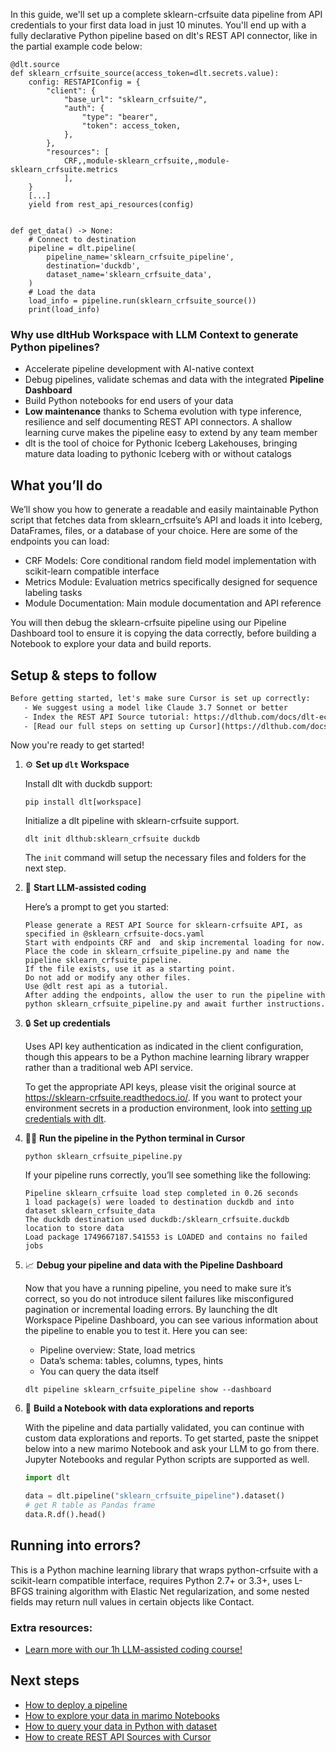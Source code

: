 In this guide, we'll set up a complete sklearn-crfsuite data pipeline from API credentials to your first data load in just 10 minutes. You'll end up with a fully declarative Python pipeline based on dlt's REST API connector, like in the partial example code below:

```python-outcome
@dlt.source
def sklearn_crfsuite_source(access_token=dlt.secrets.value):
    config: RESTAPIConfig = {
        "client": {
            "base_url": "sklearn_crfsuite/",
            "auth": {
                "type": "bearer",
                "token": access_token,
            },
        },
        "resources": [
            CRF,,module-sklearn_crfsuite,,module-sklearn_crfsuite.metrics
            ],
    }
    [...]
    yield from rest_api_resources(config)


def get_data() -> None:
    # Connect to destination
    pipeline = dlt.pipeline(
        pipeline_name='sklearn_crfsuite_pipeline',
        destination='duckdb',
        dataset_name='sklearn_crfsuite_data', 
    )
    # Load the data
    load_info = pipeline.run(sklearn_crfsuite_source())
    print(load_info) 
```

### Why use dltHub Workspace with LLM Context to generate Python pipelines?

- Accelerate pipeline development with AI-native context
- Debug pipelines, validate schemas and data with the integrated **Pipeline Dashboard**
- Build Python notebooks for end users of your data
- **Low maintenance** thanks to Schema evolution with type inference, resilience and self documenting REST API connectors. A shallow learning curve makes the pipeline easy to extend by any team member
- dlt is the tool of choice for Pythonic Iceberg Lakehouses, bringing mature data loading to pythonic Iceberg with or without catalogs

## What you’ll do

We’ll show you how to generate a readable and easily maintainable Python script that fetches data from sklearn_crfsuite’s API and loads it into Iceberg, DataFrames, files, or a database of your choice. Here are some of the endpoints you can load:

- CRF Models: Core conditional random field model implementation with scikit-learn compatible interface
- Metrics Module: Evaluation metrics specifically designed for sequence labeling tasks
- Module Documentation: Main module documentation and API reference

You will then debug the sklearn-crfsuite pipeline using our Pipeline Dashboard tool to ensure it is copying the data correctly, before building a Notebook to explore your data and build reports.

## Setup & steps to follow

```default
Before getting started, let's make sure Cursor is set up correctly:
   - We suggest using a model like Claude 3.7 Sonnet or better
   - Index the REST API Source tutorial: https://dlthub.com/docs/dlt-ecosystem/verified-sources/rest_api/ and add it to context as **@dlt rest api**
   - [Read our full steps on setting up Cursor](https://dlthub.com/docs/dlt-ecosystem/llm-tooling/cursor-restapi#23-configuring-cursor-with-documentation)
```

Now you're ready to get started!

1. ⚙️ **Set up `dlt` Workspace**
    
    Install dlt with duckdb support:
    ```shell
    pip install dlt[workspace]
    ```

    Initialize a dlt pipeline with sklearn-crfsuite support.
    ```shell
    dlt init dlthub:sklearn_crfsuite duckdb
    ```

    The `init` command will setup the necessary files and folders for the next step.
    
2. 🤠 **Start LLM-assisted coding**
    
    Here’s a prompt to get you started:
    
    ```prompt
    Please generate a REST API Source for sklearn-crfsuite API, as specified in @sklearn_crfsuite-docs.yaml 
    Start with endpoints CRF and  and skip incremental loading for now. 
    Place the code in sklearn_crfsuite_pipeline.py and name the pipeline sklearn_crfsuite_pipeline. 
    If the file exists, use it as a starting point. 
    Do not add or modify any other files. 
    Use @dlt rest api as a tutorial. 
    After adding the endpoints, allow the user to run the pipeline with python sklearn_crfsuite_pipeline.py and await further instructions.
    ```

    
3. 🔒 **Set up credentials** 
    
    Uses API key authentication as indicated in the client configuration, though this appears to be a Python machine learning library wrapper rather than a traditional web API service.
    
    To get the appropriate API keys, please visit the original source at https://sklearn-crfsuite.readthedocs.io/.
    If you want to protect your environment secrets in a production environment, look into [setting up credentials with dlt](https://dlthub.com/docs/walkthroughs/add_credentials).
    
4. 🏃‍♀️ **Run the pipeline in the Python terminal in Cursor**
    
    ```shell
    python sklearn_crfsuite_pipeline.py
    ```
    
    If your pipeline runs correctly, you’ll see something like the following:
    
    ```shell
    Pipeline sklearn_crfsuite load step completed in 0.26 seconds
    1 load package(s) were loaded to destination duckdb and into dataset sklearn_crfsuite_data
    The duckdb destination used duckdb:/sklearn_crfsuite.duckdb location to store data
    Load package 1749667187.541553 is LOADED and contains no failed jobs
    ```
    
5. 📈 **Debug your pipeline and data with the Pipeline Dashboard**

    Now that you have a running pipeline, you need to make sure it’s correct, so you do not introduce silent failures like misconfigured pagination or incremental loading errors. By launching the dlt Workspace Pipeline Dashboard, you can see various information about the pipeline to enable you to test it. Here you can see:
    - Pipeline overview: State, load metrics
    - Data’s schema: tables, columns, types, hints
    - You can query the data itself
    
    ```shell
    dlt pipeline sklearn_crfsuite_pipeline show --dashboard
    ```
    
6. 🐍 **Build a Notebook with data explorations and reports**

    With the pipeline and data partially validated, you can continue with custom data explorations and reports. To get started, paste the snippet below into a new marimo Notebook and ask your LLM to go from there. Jupyter Notebooks and regular Python scripts are supported as well.

    
    ```python
    import dlt

   data = dlt.pipeline("sklearn_crfsuite_pipeline").dataset()
   # get R table as Pandas frame
   data.R.df().head()
    ```

## Running into errors?

This is a Python machine learning library that wraps python-crfsuite with a scikit-learn compatible interface, requires Python 2.7+ or 3.3+, uses L-BFGS training algorithm with Elastic Net regularization, and some nested fields may return null values in certain objects like Contact.

### Extra resources:

- [Learn more with our 1h LLM-assisted coding course!](https://www.youtube.com/watch?v=GGid70rnJuM)

## Next steps

- [How to deploy a pipeline](https://dlthub.com/docs/walkthroughs/deploy-a-pipeline)
- [How to explore your data in marimo Notebooks](https://dlthub.com/docs/general-usage/dataset-access/marimo)
- [How to query your data in Python with dataset](https://dlthub.com/docs/general-usage/dataset-access/dataset)
- [How to create REST API Sources with Cursor](https://dlthub.com/docs/dlt-ecosystem/llm-tooling/cursor-restapi)